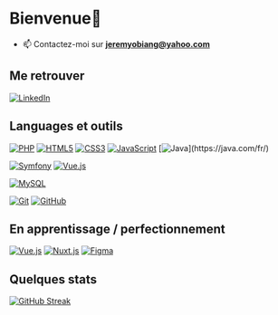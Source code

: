 # Bienvenue👋

- 📫 Contactez-moi sur **jeremyobiang@yahoo.com**

## Me retrouver

[![LinkedIn](https://img.shields.io/badge/-LinkedIn-000?&logo=LinkedIn&logoColor=0A66C2)](https://www.linkedin.com/in/j%C3%A9r%C3%A9my-evrard-obiang-engone-257436247/)

## Languages et outils

[![PHP](https://img.shields.io/badge/-PHP-000?&logo=PHP&logoColor=777BB4)](https://www.php.net)
[![HTML5](https://img.shields.io/badge/-HTML5-000?&logo=HTML5&logoColor=E34F26)](https://www.w3.org/html/)
[![CSS3](https://img.shields.io/badge/-CSS3-000?&logo=CSS3&logoColor=1572B6)](https://developer.mozilla.org/fr/docs/Web/CSS)
[![JavaScript](https://img.shields.io/badge/-JavaScript-000?&logo=JavaScript&logoColor=F7DF1E)](https://developer.mozilla.org/en-US/docs/Web/JavaScript)
[![Java]([https://img.shields.io/badge/-Java-000?&logo=Java&logoColor=1572B6](https://img.shields.io/badge/%20%20%20%20%20%20%20%20%20%20%20%20%20%3Csvg%20viewBox%3D%220%200%20128%20128%22%3E%20%20%20%20%20%20%20%20%20%20%20%20%20%3Cpath%20fill%3D%22%230074BD%22%20d%3D%22M47.617%2098.12s--4.767%202.774%203.397%203.71c9.892%201.13%2014.947.968%2025.845--1.092%200%200%202.871%201.795%206.873%203.351--24.439%2010.47--55.308--.607--36.115--5.969zm--2.988--13.665s--5.348%203.959%202.823%204.805c10.567%201.091%2018.91%201.18%2033.354--1.6%200%200%201.993%202.025%205.132%203.131--29.542%208.64--62.446.68--41.309--6.336z%22%3E%3C%2Fpath%3E%3Cpath%20fill%3D%22%23EA2D2E%22%20d%3D%22M69.802%2061.271c6.025%206.935--1.58%2013.17--1.58%2013.17s15.289--7.891%208.269--17.777c--6.559--9.215--11.587--13.792%2015.635--29.58%200%20.001--42.731%2010.67--22.324%2034.187z%22%3E%3C%2Fpath%3E%3Cpath%20fill%3D%22%230074BD%22%20d%3D%22M102.123%20108.229s3.529%202.91--3.888%205.159c--14.102%204.272--58.706%205.56--71.094.171--4.451--1.938%203.899--4.625%206.526--5.192%202.739--.593%204.303--.485%204.303--.485--4.953--3.487--32.013%206.85--13.743%209.815%2049.821%208.076%2090.817--3.637%2077.896--9.468zM49.912%2070.294s--22.686%205.389--8.033%207.348c6.188.828%2018.518.638%2030.011--.326%209.39--.789%2018.813--2.474%2018.813--2.474s--3.308%201.419--5.704%203.053c--23.042%206.061--67.544%203.238--54.731--2.958%2010.832--5.239%2019.644--4.643%2019.644--4.643zm40.697%2022.747c23.421--12.167%2012.591--23.86%205.032--22.285--1.848.385--2.677.72--2.677.72s.688--1.079%202--1.543c14.953--5.255%2026.451%2015.503--4.823%2023.725%200--.002.359--.327.468--.617z%22%3E%3C%2Fpath%3E%3Cpath%20fill%3D%22%23EA2D2E%22%20d%3D%22M76.491%201.587S89.459%2014.563%2064.188%2034.51c--20.266%2016.006--4.621%2025.13--.007%2035.559--11.831--10.673--20.509--20.07--14.688--28.815C58.041%2028.42%2081.722%2022.195%2076.491%201.587z%22%3E%3C%2Fpath%3E%3Cpath%20fill%3D%22%230074BD%22%20d%3D%22M52.214%20126.021c22.476%201.437%2057--.8%2057.817--11.436%200%200--1.571%204.032--18.577%207.231--19.186%203.612--42.854%203.191--56.887.874%200%20.001%202.875%202.381%2017.647%203.331z%22%3E%3C%2Fpath%3E%20%20%20%20%20%20%20%20%20%20%20%20%20%3C%2Fsvg%3E%20%20%20%20%20%20%20%20%20%20%20-message-fff))](https://java.com/fr/)

[![Symfony](https://img.shields.io/badge/-Symfony-000?&logo=Symfony&logoColor=FFF)](https://symfony.com)
[![Vue.js](https://img.shields.io/badge/-Vue.js-000?&logo=Vue.js&logoColor=4FC08D)](https://vuejs.org/)

[![MySQL](https://img.shields.io/badge/-MySQL-000?&logo=MySQL&logoColor=4479A1)](https://www.mysql.com/)

[![Git](https://img.shields.io/badge/-Git-000?&logo=Git&logoColor=F05032)](https://git-scm.com/)
[![GitHub](https://img.shields.io/badge/-GitHub-000?&logo=GitHub&logoColor=FFF)](https://www.github.com/)

## En apprentissage / perfectionnement

[![Vue.js](https://img.shields.io/badge/-Vue.js-000?&logo=Vue.js&logoColor=4FC08D)](https://vuejs.org/)
[![Nuxt.js](https://img.shields.io/badge/-Nuxt.js-000?&logo=Nuxt.js&logoColor=00DC82)](https://nuxtjs.org/)
[![Figma](https://img.shields.io/badge/-Figma-000?&logo=Figma&logoColor=F24E1E)](https://www.figma.com/)


## Quelques stats

 [![GitHub Streak](https://github-readme-streak-stats.herokuapp.com?user=jerems412Dev&hide_border=true&locale=fr&background=0d1117&ring=52BFEA&stroke=52BFEA&fire=52BFEA&sideNums=FFFFFF&currStreakLabel=FFFFFF&sideLabels=FFFFFF&dates=FFFFFF&currStreakNum=FFFFFF)](https://git.io/streak-stats) 
